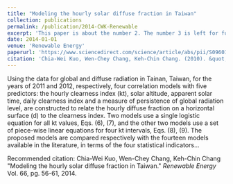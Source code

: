 ```yaml
---
title: "Modeling the hourly solar diffuse fraction in Taiwan"
collection: publications
permalink: /publication/2014-CWK-Renewable
excerpt: 'This paper is about the number 2. The number 3 is left for future work.'
date: 2014-01-01
venue: 'Renewable Energy'
paperurl: 'https://www.sciencedirect.com/science/article/abs/pii/S0960148113006605'
citation: 'Chia-Wei Kuo, Wen-Chey Chang, Keh-Chin Chang. (2010). &quot;Paper Title Number 2.&quot; <i>Journal 1</i>. 1(2).'
---
```

Using the data for global and diffuse radiation in Tainan, Taiwan, for the years of 2011 and 2012, respectively, four correlation models with five predictors: the hourly clearness index (kt), solar altitude, apparent solar time, daily clearness index and a measure of persistence of global radiation level, are constructed to relate the hourly diffuse fraction on a horizontal surface (d) to the clearness index. Two models use a single logistic equation for all kt values, Eqs. (6), (7), and the other two models use a set of piece-wise linear equations for four kt intervals, Eqs. (8), (9). The proposed models are compared respectively with the fourteen models available in the literature, in terms of the four statistical indicators...


Recommended citation: Chia-Wei Kuo, Wen-Chey Chang, Keh-Chin Chang "Modeling the hourly solar diffuse fraction in Taiwan." <i>Renewable Energy</i> Vol. 66, pg. 56-61, 2014.
